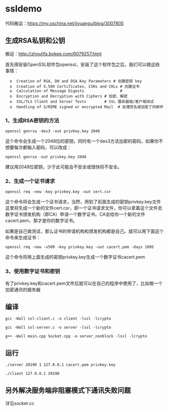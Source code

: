 
# ssldemo

代码搬运：https://my.oschina.net/jjyuangu/blog/3007805


## 生成RSA私钥和公钥
搬运：http://zhoulifa.bokee.com/6079257.html

首先得安装OpenSSL软件包openssl，安装了这个软件包之后，我们可以做这些事情：
```
  o  Creation of RSA, DH and DSA Key Parameters # 创建密钥 key
  o  Creation of X.509 Certificates, CSRs and CRLs # 创建证书
  o  Calculation of Message Digests                # 
  o  Encryption and Decryption with Ciphers # 加密、解密
  o  SSL/TLS Client and Server Tests        # SSL 服务器端/客户端测试
  o  Handling of S/MIME signed or encrypted Mail  # 处理签名或加密了的邮件
```

### 1、生成RSA密钥的方法
`openssl genrsa -des3 -out privkey.key 2048`

这个命令会生成一个2048位的密钥，同时有一个des3方法加密的密码，如果你不想要每次都输入密码，可以改成：

`openssl genrsa -out privkey.key 2048`

建议用2048位密钥，少于此可能会不安全或很快将不安全。

### 2、生成一个证书请求
`openssl req -new -key privkey.key -out cert.csr`

这个命令将会生成一个证书请求，当然，用到了前面生成的密钥privkey.key文件
这里将生成一个新的文件cert.csr，即一个证书请求文件，你可以拿着这个文件去数字证书颁发机构（即CA）申请一个数字证书。CA会给你一个新的文件cacert.pem，那才是你的数字证书。

如果是自己做测试，那么证书的申请机构和颁发机构都是自己。就可以用下面这个命令来生成证书：

`openssl req -new -x509 -key privkey.key -out cacert.pem -days 1095`

这个命令将用上面生成的密钥privkey.key生成一个数字证书cacert.pem

### 3、使用数字证书和密钥
有了privkey.key和cacert.pem文件后就可以在自己的程序中使用了，比如做一个加密通讯的服务器

## 编译
`gcc -Wall ssl-client.c -o client -lssl -lcrypto`

`gcc -Wall ssl-server.c -o server -lssl -lcrypto`

`g++ -Wall main.cpp Socket.cpp -o server_nonblock -lssl -lcrypto`


## 运行
`./server 20190 1 127.0.0.1 cacert.pem privkey.key`

`./client 127.0.0.1 20190`

## 另外解决服务端非阻塞模式下通讯失败问题
详见socket.cc
